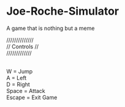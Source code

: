 # Joe-Roche-Simulator
A game that is nothing but a meme

 //////////////<br>
// Controls //<br>
/////////////<br><br>

W =        Jump<br>
A =        Left<br>
D   =       Right<br>
Space =    Attack<br>
Escape =   Exit Game<br>
